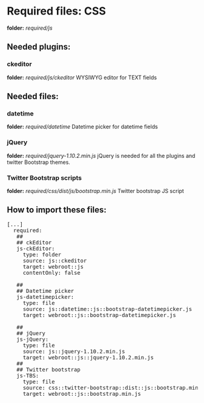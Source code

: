 # Required files: CSS
<i class="icon-folder-open"></i> **folder:** *required/js*

## Needed plugins:

### ckeditor
<i class="icon-folder-open"></i> **folder:** *required/js/ckeditor*
WYSIWYG editor for TEXT fields

## Needed files:
### datetime
<i class="icon-file"></i> **folder:** *required/datetime*
Datetime picker for datetime fields

### jQuery
<i class="icon-file"></i> **folder:** *required/jquery-1.10.2.min.js*
jQuery is needed for all the plugins and twitter Bootstrap themes.

### Twitter Bootstrap scripts
<i class="icon-folder-open"></i> **folder:** *required/css/dist/js/bootstrap.min.js*
Twitter bootstrap JS script

###



## How to import these files:
<pre class="syntax yaml">
[...]
  required:
   ##
   ## ckEditor
   js-ckEditor:
     type: folder
     source: js::ckeditor
     target: webroot::js
     contentOnly: false

   ##
   ## Datetime picker
   js-datetimepicker:
     type: file
     source: js::datetime::js::bootstrap-datetimepicker.js
     target: webroot::js::bootstrap-datetimepicker.js

   ##
   ## jQuery
   js-jQuery:
     type: file
     source: js::jquery-1.10.2.min.js
     target: webroot::js::jquery-1.10.2.min.js
   ##
   ## Twitter bootstrap
   js-TBS:
     type: file
     source: css::twitter-bootstrap::dist::js::bootstrap.min.js
     target: webroot::js::bootstrap.min.js
</pre>